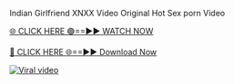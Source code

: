 Indian Girlfriend XNXX Video Original Hot Sex porn Video 

[🌐 CLICK HERE 🟢==►► WATCH NOW](https://trinoy99.blogspot.com/)

[🔴 CLICK HERE 🌐==►► Download Now](https://trinoy99.blogspot.com/)

[![Viral video](https://i.imgur.com/W7DE0Dc.jpg)](https://trinoy99.blogspot.com/)
